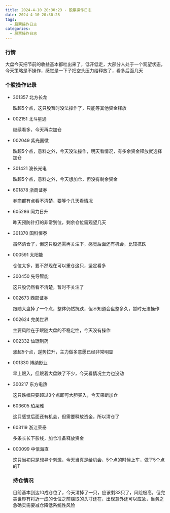 ```yaml
---
title: 2024-4-10 20:30:23 - 股票操作日志
date: 2024-4-10 20:30:28
tags:
  - 股票操作日志
categories:
  - 股票操作日志
---
```


### 行情

大盘今天把节前的收益基本都吐出来了，低开低走，大部分人处于一个观望状态，今天策略是不操作，感觉是一下子把空头压力给释放了，看多后面几天

### 个股操作记录

- 301357 北方长龙

  跌超5个点，这只股暂时没法操作了，只能等其他资金释放

- 002151 北斗星通

  继续看多，今天再次加仓

- 002049 紫光国徽

  跌超5个点，意料之外，今天没法操作，明天看情况，有多余资金释放就选择加仓

- 301421 波长光电

  跌超5个点，意料之外，今天想加仓，但没有剩余资金

- 601878 浙商证券

  券商都有点看不清楚，要等个几天看情况

- 605286 同力日升

  昨天预防针打的非常到位，剩余仓位需观望几天

- 301370 国科恒泰

  虽然清仓了，但这只股还需再关注下，感觉后面还有机会，比较抗跌

- 000591 太阳能

  仓位太多，要不然现在可以重仓这只，坚定看多

- 300450 先导智能

  这只股仍然看不清楚，暂时不关注了

- 002673 西部证券

  跟随大盘掉了一个点，整体仍然抗跌，但不知道会盘整多久，暂时无法操作

- 002624 完美世界

  主要风险在于跟随大盘的不稳定性，今天没有操作

- 002332 仙琚制药

  涨超5个点，逆势拉升，主力做多意愿已经非常明显

- 001330 博纳影业

  早上跟入，但跟着大盘跌了不少，今天看情况主力也没动

- 300217 东方电热

  这只跌幅只要超过3个点即可大胆买入，今天果断加仓

- 603605 珀莱雅

  这只感觉后面还有机会，但需要释放资金，所以清仓了

- 603119 浙江荣泰

  多条长长下影线，加仓准备释放资金

- 000099 中信海直

  这只当初只是想寻个刺激，今天当真是给机会，5个点的时候上车，做了5个点的T

  ### 持仓情况

  目前基本到达10成仓位了，今天清掉了一只，应该剩33只了，风险极高，但完美世界有将近一成的仓位之前赚取的头寸还在，出现意外还可以应急，当务之急确实需要减仓降低系统性风险
